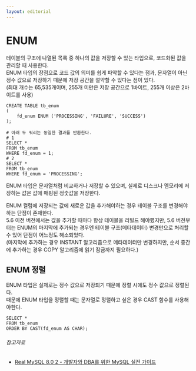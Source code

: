 ```yaml
---
layout: editorial
---
```


# ENUM

테이블의 구조에 나열된 목록 중 하나의 값을 저장할 수 있는 타입으로, 코드화된 값을 관리할 때 사용한다.  
ENUM 타입의 장점으로 코드 값의 의미를 쉽게 파악할 수 있다는 점과, 문자열이 아닌 정수 값으로 저장하기 때문에 저장 공간을 절약할 수 있다는 점이 있다.  
(최대 개수는 65,535개이며, 255개 미만은 저장 공간으로 1바이트, 255개 이상은 2바이트를 사용)

```mysql
CREATE TABLE tb_enum
(
    fd_enum ENUM ('PROCESSING', 'FAILURE', 'SUCCESS')
);

# 아래 두 쿼리는 동일한 결과를 반환한다.
# 1
SELECT *
FROM tb_enum
WHERE fd_enum = 1;
# 2
SELECT *
FROM tb_enum
WHERE fd_enum = 'PROCESSING';
```

ENUM 타입은 문자열처럼 비교하거나 저장할 수 있으며, 실제로 디스크나 멤모리에 저장하는 값은 값에 매핑된 정숫값을 저장한다.

ENUM 컬럼에 저장되는 값에 새로운 값을 추가해야하는 경우 테이블 구조를 변경해야하는 단점이 존재한다.  
5.6 이전 버전에서는 값을 추가할 때마다 항상 테이블을 리빌드 해야헀지만, 5.6 버전부터는 ENUM의 마지막에 추가되는 경우엔 테이블 구조(메타데이터) 변경만으로 처리할 수 있어 단점이 어느정도 해소되었다.  
(마지막에 추가하는 경우 INSTANT 알고리즘으로 메타데이터만 변경하지만, 순서 중간에 추가하는 경우 COPY 알고리즘에 읽기 잠금까지 필요하다.)

## ENUM 정렬

ENUM 타입은 실제로는 정수 값으로 저장되기 때문에 정렬 시에도 정수 값으로 정렬된다.  
때문에 ENUM 타입을 정렬할 때는 문자열로 정렬하고 싶은 경우 CAST 함수를 사용해야한다.

```mysql
SELECT *
FROM tb_enum
ORDER BY CAST(fd_enum AS CHAR); 
```

###### 참고자료

- [Real MySQL 8.0 2 - 개발자와 DBA를 위한 MySQL 실전 가이드](https://www.nl.go.kr/seoji/contents/S80100000000.do?schM=intgr_detail_view_isbn&page=1&pageUnit=10&schType=simple&schStr=Real+MySql+8.0&isbn=9791158392727&cipId=228440238%2C)

